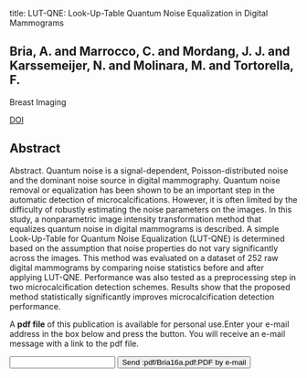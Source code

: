 title: LUT-QNE: Look-Up-Table Quantum Noise Equalization in Digital Mammograms

## Bria, A. and Marrocco, C. and Mordang, J. J. and Karssemeijer, N. and Molinara, M. and Tortorella, F.
Breast Imaging

<a href="https://doi.org/10.1007/978-3-319-41546-8_4">DOI</a>

## Abstract
Abstract. Quantum noise is a signal-dependent, Poisson-distributed noise and the dominant noise source in digital mammography. Quantum noise removal or equalization has been shown to be an important step in the automatic detection of microcalcifications. However, it is often limited by the difficulty of robustly estimating the noise parameters on the images. In this study, a nonparametric image intensity transformation method that equalizes quantum noise in digital mammograms is described. A simple Look-Up-Table for Quantum Noise Equalization (LUT-QNE) is determined based on the assumption that noise properties do not vary significantly across the images. This method was evaluated on a dataset of 252 raw digital mammograms by comparing noise statistics before and after applying LUT-QNE. Performance was also tested as a preprocessing step in two microcalcification detection schemes. Results show that the proposed method statistically significantly improves microcalcification detection performance.

A <b>pdf file</b> of this publication is available for personal use.Enter your e-mail address in the box below and press the button. You will receive an e-mail message with a link to the pdf file.
<form action="sender.php">  <input type="text" name="email">  <input type="submit" value="Send :pdf/Bria16a.pdf:PDF by e-mail"></form>